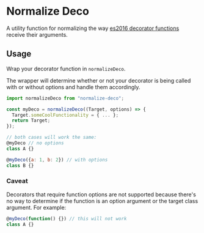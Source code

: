 # Normalize Deco

A utility function for normalizing the way [es2016 decorator functions](https://github.com/wycats/javascript-decorators) receive their arguments.

## Usage
Wrap your decorator function in `normalizeDeco`.

The wrapper will determine whether or not your decorator is being called with or without options and handle them accordingly.

```javascript
import normalizeDeco from "normalize-deco";

const myDeco = normalizeDeco((Target, options) => {
  Target.someCoolFunctionality = { ... };
  return Target;
});

// both cases will work the same:
@myDeco // no options
class A {}

@myDeco({a: 1, b: 2}) // with options
class B {}
```

### Caveat
Decorators that require function options are not supported because there's no way to determine if the function is an option argument or the target class argument. For example:

```javascript
@myDeco(function() {}) // this will not work
class A {}
```
